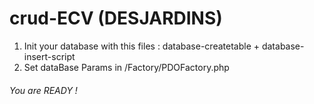 # crud-ECV (DESJARDINS)

1. Init your database with this files : database-createtable + database-insert-script
2. Set dataBase Params in /Factory/PDOFactory.php

###### You are READY !